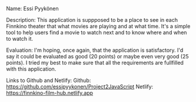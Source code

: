 Name: Essi Pyykönen

Description: This application is suppposed to be a place to see in each Finnkino theater that what movies are playing and at what time. It's a simple tool to help users find a movie to watch next and to know where and when to watch it.

Evaluation: I'm hoping, once again, that the application is satisfactory. I'd say it could be evaluated as good (20 points) or maybe even very good (25 points). I tried my best to make sure that all the requirements are fullfilled with this application.

Links to Github and Netlify:
Github: https://github.com/essipyykonen/Project2JavaScript
Netlify: https://finnkino-film-hub.netlify.app